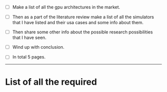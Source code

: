 - [ ] Make a list of all the gpu architectures in the market.
- [ ] Then as a part of the literature review make a list of all the simulators that I have listed and their usa cases and some info about them.
- [ ] Then share some other info about the possible research possibilities that I have seen.
- [ ] Wind up with conclusion.
- [ ] In total 5 pages.


---
# List of all the required 